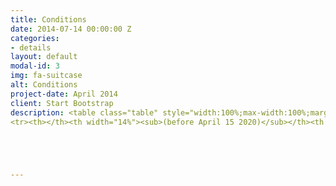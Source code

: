 ```yaml
---
title: Conditions
date: 2014-07-14 00:00:00 Z
categories:
- details
layout: default
modal-id: 3
img: fa-suitcase
alt: Conditions
project-date: April 2014
client: Start Bootstrap
description: <table class="table" style="width:100%;max-width:100%;margin-left:0%;vertical-align:top !important"><thead style="border-bottom:1px solid black !important"><tr><th style="vertical-align:top !important"><p>Participant’s category</p></th><th width="14%" style="vertical-align:top !important"><p>Early bird</p></th><th width="14%" style="vertical-align:top !important"><p>Regular registration</p></th><th width="20%" style="vertical-align:top !important"><p>Special price for the EUSP members</p></th><th width="27%" style="vertical-align:top !important"><p>Special price for the EUSP members</p></th></tr>
<tr><th></th><th width="14%"><sub>(before April 15 2020)</sub></th><th width="14%"><sub>(after April 16 2020)</sub></th><th width="20%"><sub>(before April 15 2020)<sup>1</sup></sub></th><th><sub>(after April 15 2020)<sup>1</sup></sub></th></tr></thead><tbody><tr><td width="24%"><p>Registration for 3MUGIS-2020</p><sub>(short format)<sup>2</sup></sub></td><td width="18%"><p>300 €</p></td><td width="17%"><p>400 €</p></td><td width="19%"><p>8000  ₽</p></td><td width="19%"><p>10000  ₽</p></td></tr><tr><td width="24%"><p>Registration for 3MUGIS-2020</p><sub>(full format)<sup>3</sup></sub></td><td width="18%"><p>1800 €</p></td><td width="17%"><p>2000 €</p></td><td width="19%"><p>80000  ₽</p></td><td width="19%"><p>85000  ₽</p></td></tr></tbody></table><p>&nbsp;</p><p><strong><sup>&nbsp;</sup></strong></p><p style="text-align:justify"><strong><sup>1 </sup></strong>EUSP – Eurasian Soil Partnership, involving Armenia, Azerbaijan, Belarus, Georgia, Kazakhstan, Kyrgyzstan, Moldova, Russian Federation, Tajikistan, Turkey, Turkmenistan, Ukraine and&nbsp;Uzbekistan (http://www.fao.org/global-soil-partnership/regional-partnerships/europe/eurasia/en/)</p><p>&nbsp;</p><p style="text-align:justify"><sup>2</sup> Short format includes 5 days of on-campus classes, one-day field tour, two meals per day, all the materials, free of charge participation in SSC-2020. The regular participation fee also includes free accommodation in RUDN campus for the duration of up to 7 days. The special price for the EUSP members doesn’t include the free accommodation, but a special offer to book a 7 days accommodation in RUDN campus for total extra 6000 RUR will be available. All the participants will issue the official 1ECTS certificate, recognized internationally.</p><p>&nbsp;</p><p style="text-align:justify">For participants who are not willing or are not able to join the field part of the 3MUGIS-2020 summer school a one-week on-campus format will be available. Lectures and practical trainings will be followed by a field day and participation at the Smart and Sustainable Cities conference. The participation fee for the summer school and the conference will is anticipated to be 300 euro (10000 RUB for RF citizens). Detailed information and registration is available at the SSC conference website.</p> <p style="text-align:justify">3MUGIS-2020 summer school will host international groups up to 35 participants. 3MUGIS-2020 participants will receive 3 ECTS, recognized by educational programs worldwide. </p> <p style="text-align:justify">Participation fees will cover accommodation, two meals per day, travelling inside Russia and all materials necessary for courses. The participation fee is anticipated to be 1,800 euro. </p> <p style="text-align:justify">All of the foreign participants will also receive visa support and any other assistance with organization of their trip to Moscow.</p><p></p>





---
```


